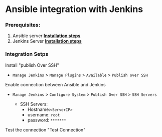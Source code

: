 # Ansible integration with Jenkins



### Prerequisites:
1. Ansible server **[Installation steps](https://github.com/Raam043/Applications-Installation/blob/main/Ansible/Install-Config_steps)**
2. Jenkins Server **[Installation steps](https://github.com/Raam043/Applications-Installation/blob/main/Jenkins/Installation%20commands)**

### Integration Setps

Install "publish Over SSH"
 - `Manage Jenkins` > `Manage Plugins` > `Available` > `Publish over SSH` 

Enable connection between Ansible and Jenkins
- `Manage Jenkins` > `Configure System` > `Publish Over SSH` > `SSH Servers` 

	- SSH Servers:
		- Hostname:`<ServerIP>`
		- username: `root`
		- password: `*******`

Test the connection "Test Connection"
